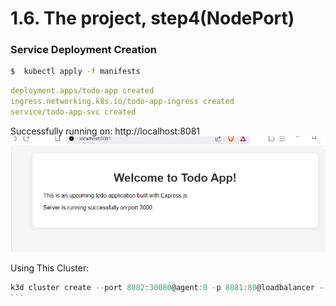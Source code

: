# 1.6. The project, step4(NodePort)

### Service Deployment Creation

```bash
$  kubectl apply -f manifests
```

```yaml
deployment.apps/todo-app created
ingress.networking.k8s.io/todo-app-ingress created
service/todo-app-svc created
```

Successfully running on: http://localhost:8081
![Application Screenshot](./image.png)

Using This Cluster:

````javascript
k3d cluster create --port 8082:30080@agent:0 -p 8081:80@loadbalancer --agents 2
```
````
